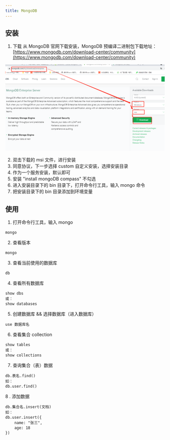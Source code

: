 ```yaml
---
title: MongoDB
---
```


## 安装

1. 下载
   从 MongoDB 官网下载安装，MongoDB 预编译二进制包下载地址：[https://www.mongodb.com/download-center/community](https://www.mongodb.com/download-center/community)

![install](./install.png)

2. 双击下载的 msi 文件，进行安装
3. 同意协议，下一步选择 custom 自定义安装，选择安装目录
4. 作为一个服务安装，默认即可
5. 安装 "install mongoDB compass" 不勾选
6. 进入安装目录下的 bin 目录下，打开命令行工具，输入 mongo 命令
7. 把安装目录下的 bin 目录添加到环境变量

## 使用

1. 打开命令行工具，输入 mongo

```
mongo
```

2. 查看版本

```
mongo
```

3. 查看当前使用的数据库

```
db
```

4. 查看所有数据库

```
show dbs
或：
show databases
```

5. 创建数据库 && 选择数据库（进入数据库）

```
use 数据库名
```

6. 查看集合 collection

```
show tables
或：
show collections
```

7. 查询集合（表）数据

```
db.表名.find()
如：
db.user.find()
```

8 . 添加数据

```
db.集合名.insert(文档)
如：
db.user.insert({
    name: "张三",
    age: 18
})
```
